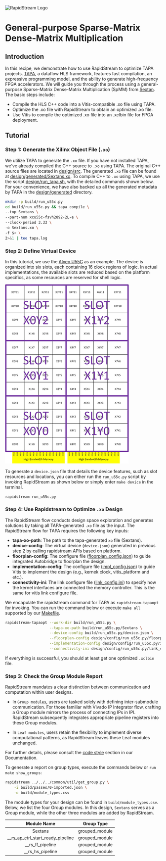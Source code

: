 <!--
Copyright (c) 2024 RapidStream Design Automation, Inc. and contributors.  All rights reserved.
The contributor(s) of this file has/have agreed to the RapidStream Contributor License Agreement.
-->

<img src="https://imagedelivery.net/AU8IzMTGgpVmEBfwPILIgw/1b565657-df33-41f9-f29e-0d539743e700/128" width="64px" alt="RapidStream Logo" />

# General-purpose Sparse-Matrix Dense-Matrix Multiplication

## Introduction


In this recipe, we demonstrate how to use RapidStream to optimize TAPA projects. [TAPA](https://tapa.readthedocs.io/en/release/overview/overview.html), a dataflow HLS framework, features fast compilation, an expressive programming model, and the ability to generate high-frequency FPGA accelerators. We will guide you through the process using a general-purpose Sparse-Matrix Dense-Matrix Multiplication (SpMM) from [Sextan](https://github.com/linghaosong/Sextans). The basic steps include:

- Compile the HLS C++ code into a Vitis-compatible .xo file using TAPA.
- Optimize the .xo file with RapidStream to obtain an optimized .xo file.
- Use Vitis to compile the optimized .xo file into an .xclbin file for FPGA deployment.

## Tutorial

### Step 1: Generate the Xilinx Object File (`.xo`)


We utilize TAPA to generate the `.xo` file. If you have not installed TAPA, we've already compiled the C++ source to `.xo` using TAPA. The original C++ source files are located in [design/src](design/src). The generated `.xo` file can be found at [design/generated/Sextans.xo](design/generated/Sextans.xo). To compile C++ to `.xo` using TAPA, we use the script [design/run_tapa.sh](design/run_tapa.sh), with the detailed commands shown below. For your convenience, we have also backed up all the generated metadata by TAPA in the [design/generated](design/generated/) directory.

```bash
mkdir -p build/run_u55c.py
cd build/run_u55c.py && tapa compile \
--top Sextans \
--part-num xcu55c-fsvh2892-2L-e \
--clock-period 3.33 \
-o Sextans.xo \
-f $< \
2>&1 | tee tapa.log
```


### Step 2: Define Virtual Device

In this tutorial, we use the [Alveo U55C](https://www.amd.com/en/products/accelerators/alveo/u55c/a-u55c-p00g-pq-g.html) as an example. The device is organized into six slots, each
containing 16 clock regions of logic. In actual implementations, the available slots are reduced
 based on the platform specifics, as some resources are reserved for shell logic.

<img src="../../../common/img/au55c_virtual_device.jpg" width="400px" alt="AU55C Device"/>

To generate a `device.json` file that details the device features, such as slot resources and
 locations, you can either run the `run_u55c.py` script by invoking RapidStream as shown below or
 simply enter `make device` in the terminal.

```bash
rapidstream run_u55c.py
```


### Step 4: Use Rapidstream to Optimize `.xo` Design

The RapidStream flow conducts design space exploration and generates solutions  by taking all TAPA-generated `.xo` file as the input.
The RapidStream flow for TAPA requires the following key inputs:

- **tapa-xo-path**: The path to the tapa-generated `xo` file (Sextans).
- **device-config**: The virtual device (`device.json`) generated in previous step 2 by calling rapidstream APIs based on platform.
- **floorplan-config**: The configure file ([floorplan_config.json](design/config/run_u55c.py/floorplan_config.json)) to guide integrated Autobridge to floorplan the design.
- **implementation-config**: The configure file ([impl_config.json](design/config/run_u55c.py/impl_config.json)) to guide Vitis to implement the design (e.g., kernek clock, vitis_platform and etc.).
- **connectivity-ini**: The link configure file ([link_config.ini](design/config/run_u55c.py/link_config.ini)) to specify how the kernel interfaces are connected the memory controller. This is
the same for vitis link configure file.

We encapulate the rapidstream command for TAPA as `rapidstream-tapaopt` for invoking.
You can run the command below or execute `make all` supported by our [Makefile](Makefile).

```bash
rapidstream-tapaopt --work-dir build/run_u55c.py \
                    --tapa-xo-path build/run_u55c.py/Sextans \
                    --device-config build/run_u55c.py/device.json \
                    --floorplan-config design/config/run_u55c.py/floorplan_config.json \
                    --implementation-config design/config/run_u55c.py/impl_config.json \
                    --connectivity-ini design/config/run_u55c.py/link_config.ini
```


If everything is successful, you should at least get one optimized `.xclbin` file.


### Step 3: Check the Group Module Report


RapidStream mandates a clear distinction between communication and computation within user designs.

- In `Group modules`, users are tasked solely with defining inter-submodule communication. For those familiar with Vivado IP Integrator flow, crafting a Group module mirrors the process of connecting IPs in IPI. RapidStream subsequently integrates appropriate pipeline registers into these Group modules.

- In `Leaf modules`, users retain the flexibility to implement diverse computational patterns, as RapidStream leaves these Leaf modules unchanged.

For further details, please consult the [code style](https://docs.rapidstream-da.com/required-coding-style/) section in our Documentation.

To generate a report on group types, execute the commands below or `run make show_groups`:

```bash
rapidstream ../../../common/util/get_group.py \
	-i build/passes/0-imported.json \
	-o build/module_types.csv
```

The module types for your design can be found in `build/module_types.csv`. Below, we list the four Group modules. In this design, `Sextans` serves as a Group module, while the other three modules are added by RapidStream.

| Module Name                      | Group Type     |
|:--------------------------------:|:--------------:|
| Sextans                          | grouped_module |
|__rs_ap_ctrl_start_ready_pipeline | grouped_module |
|__rs_ff_pipeline                  | grouped_module |
|__rs_hs_pipeline                  | grouped_module |
